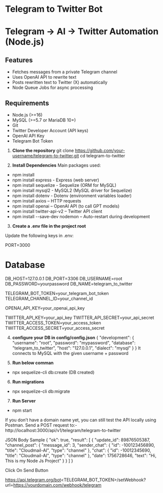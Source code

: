 # Telegram to Twitter Bot 
# Telegram → AI → Twitter Automation (Node.js)

## Features
- Fetches messages from a private Telegram channel
- Uses OpenAI API to rewrite text
- Posts rewritten text to Twitter (X) automatically
- Node Queue Jobs for async processing

## Requirements
- Node.js (>=16)
- MySQL (>=5.7 or MariaDB 10+)
- Git
- Twitter Developer Account (API keys)
- OpenAI API Key
- Telegram Bot Token

1. **Clone the repository**
   git clone https://github.com/your-username/telegram-to-twitter.git
   cd telegram-to-twitter

2.  **Install Dependencies**
Main packages used:

- npm install 
- npm install express  - Express (web server)
- npm install sequelize  - Sequelize (ORM for MySQL)
- npm install mysql2   -  MySQL2 (MySQL driver for Sequelize)
- npm install dotenv   -  Dotenv (environment variables loader)
- npm install axios – HTTP requests
- npm install openai – OpenAI API (to call GPT models)
- npm install twitter-api-v2 – Twitter API client
- npm install --save-dev nodemon    – Auto-restart during development

3.  **Create a .env file in the project root**

Update the following keys in .env:

PORT=3000

# Database
DB_HOST=127.0.0.1
DB_PORT=3306
DB_USERNAME=root
DB_PASSWORD=yourpassword
DB_NAME=telegram_to_twitter

TELEGRAM_BOT_TOKEN=your_telegram_bot_token
TELEGRAM_CHANNEL_ID=your_channel_id

OPENAI_API_KEY=your_openai_api_key
   
TWITTER_API_KEY=your_api_key
TWITTER_API_SECRET=your_api_secret
TWITTER_ACCESS_TOKEN=your_access_token
TWITTER_ACCESS_SECRET=your_access_secret

4. **configure your DB in config/config.json**
{
  "development": {
    "username": "root",
    "password": "mypassword",
    "database": "telegram_to_twitter",
    "host": "127.0.0.1",
    "dialect": "mysql"
  }
}
It connects to MySQL with the given username + password

5. **Run below comman**
-  npx sequelize-cli db:create     (DB created)

6. **Run migrations**
-  npx sequelize-cli db:migrate

7. **Run Server**
-  npm start

If you don’t have a domain name yet, you can still test the API locally using Postman.
Send a POST request to:-
http://localhost:3000/api/v1/telegram/telegram-to-twitter

JSON Body Sample
{
  "ok": true,
  "result": [
    {
      "update_id": 89876505387,
      "channel_post": {
        "message_id": 3,
        "sender_chat": { 
          "id": -100123456890, 
          "title": "Cloudmail-AI", 
          "type": "channel" 
        },
        "chat": { 
          "id": -10012345690, 
          "title": "Cloudmail-AI", 
          "type": "channel" 
        },
        "date": 1756728646,
        "text": "Hi, This is my Node Js Project"
      }
    }
  ]
}

Click On Send Button 

https://api.telegram.org/bot<TELEGRAM_BOT_TOKEN>/setWebhook?url=https://yourdomain.com/webhook/telegram



